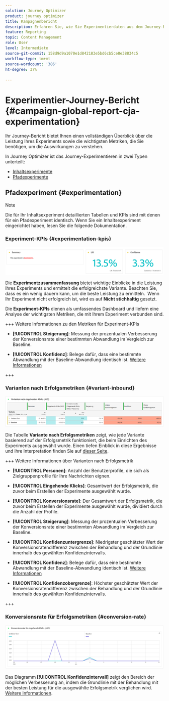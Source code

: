 ```yaml
---
solution: Journey Optimizer
product: journey optimizer
title: Kampagnenbericht
description: Erfahren Sie, wie Sie Experimentierdaten aus dem Journey-Bericht verwenden
feature: Reporting
topic: Content Management
role: User
level: Intermediate
source-git-commit: 158d9d9a1070e1d842183e5bd6cb5ce8e38834c5
workflow-type: tm+mt
source-wordcount: '386'
ht-degree: 37%

---
```


# Experimentier-Journey-Bericht {#campaign-global-report-cja-experimentation}

Ihr Journey-Bericht bietet Ihnen einen vollständigen Überblick über die Leistung Ihres Experiments sowie die wichtigsten Metriken, die Sie benötigen, um die Auswirkungen zu verstehen.

In Journey Optimizer ist das Journey-Experimentieren in zwei Typen unterteilt:

* [Inhaltsexperimente](../content-management/content-experiment.md)
* [Pfadexperimente](../building-journeys/optimize.md)

## Pfadexperiment {#experimentation}

>[!NOTE]
>
> Die für Ihr Inhaltsexperiment detaillierten Tabellen und KPIs sind mit denen für ein Pfadexperiment identisch. Wenn Sie ein Inhaltsexperiment eingerichtet haben, lesen Sie die folgende Dokumentation.

### Experiment-KPIs {#experimentation-kpis}

![](assets/journey-report-experiment-1.png)

Die **Experimentzusammenfassung** bietet wichtige Einblicke in die Leistung Ihres Experiments und ermittelt die erfolgreichste Variante. Beachten Sie, dass es ein wenig dauern kann, um die beste Leistung zu ermitteln.  Wenn Ihr Experiment nicht erfolgreich ist, wird es auf **Nicht stichhaltig** gesetzt.

Die **Experiment-KPIs** dienen als umfassendes Dashboard und liefern eine Analyse der wichtigsten Metriken, die mit Ihrem Experiment verbunden sind.

+++ Weitere Informationen zu den Metriken für Experiment-KPIs

* **[!UICONTROL Steigerung]**: Messung der prozentualen Verbesserung der Konversionsrate einer bestimmten Abwandlung im Vergleich zur Baseline.

* **[!UICONTROL Konfidenz]**: Belege dafür, dass eine bestimmte Abwandlung mit der Baseline-Abwandlung identisch ist. [Weitere Informationen](../content-management/experiment-calculations.md#understand-confidence)

+++



### Varianten nach Erfolgsmetriken {#variant-inbound}

![](assets/cja-experimentation-variants.png)

Die Tabelle **Variante nach Erfolgsmetriken** zeigt, wie jede Variante basierend auf der Erfolgsmetrik funktioniert, die beim Einrichten des Experiments ausgewählt wurde.
Einen tiefen Einblick in diese Ergebnisse und ihre Interpretation finden Sie auf [dieser Seite](../content-management/get-started-experiment.md#interpret-results).

+++ Weitere Informationen über Varianten nach Erfolgsmetrik

* **[!UICONTROL Personen]**: Anzahl der Benutzerprofile, die sich als Zielgruppenprofile für Ihre Nachrichten eignen.

* **[!UICONTROL Eingehende Klicks]**: Gesamtwert der Erfolgsmetrik, die zuvor beim Erstellen der Experimente ausgewählt wurde.

* **[!UICONTROL Konversionsrate]**: Der Gesamtwert der Erfolgsmetrik, die zuvor beim Erstellen der Experimente ausgewählt wurde, dividiert durch die Anzahl der Profile.

* **[!UICONTROL Steigerung]**: Messung der prozentualen Verbesserung der Konversionsrate einer bestimmten Abwandlung im Vergleich zur Baseline.

* **[!UICONTROL Konfidenzuntergrenze]**: Niedrigster geschätzter Wert der Konversionsratendifferenz zwischen der Behandlung und der Grundlinie innerhalb des gewählten Konfidenzintervalls.

* **[!UICONTROL Konfidenz]**: Belege dafür, dass eine bestimmte Abwandlung mit der Baseline-Abwandlung identisch ist. [Weitere Informationen](../content-management/experiment-calculations.md#understand-confidence)

* **[!UICONTROL Konfidenzobergrenze]**: Höchster geschätzter Wert der Konversionsratendifferenz zwischen der Behandlung und der Grundlinie innerhalb des gewählten Konfidenzintervalls.

+++

### Konversionsrate für Erfolgsmetriken {#conversion-rate}

![](assets/cja-experimentation-conversion.png)

Das Diagramm **[!UICONTROL Konfidenzintervall]** zeigt den Bereich der möglichen Verbesserung an, indem die Grundlinie mit der Behandlung mit der besten Leistung für die ausgewählte Erfolgsmetrik verglichen wird. [Weitere Informationen](../content-management/experiment-calculations.md#confidence-intervals).
